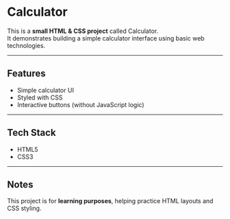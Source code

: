 # Calculator

This is a **small HTML & CSS project** called Calculator.  
It demonstrates building a simple calculator interface using basic web technologies.

---

## Features
- Simple calculator UI
- Styled with CSS
- Interactive buttons (without JavaScript logic)

---

## Tech Stack
- HTML5
- CSS3

---

## Notes
This project is for **learning purposes**, helping practice HTML layouts and CSS styling.

